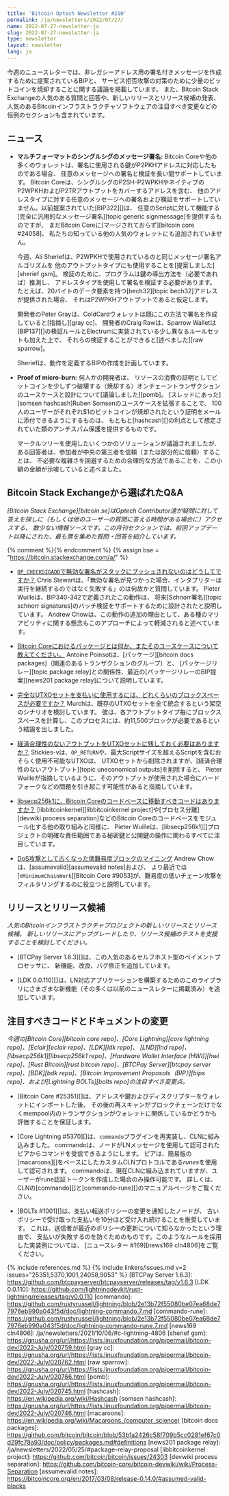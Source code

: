```yaml
---
title: 'Bitcoin Optech Newsletter #210'
permalink: /ja/newsletters/2022/07/27/
name: 2022-07-27-newsletter-ja
slug: 2022-07-27-newsletter-ja
type: newsletter
layout: newsletter
lang: ja
---
```

今週のニュースレターでは、非レガシーアドレス用の署名付きメッセージを作成するために提案されているBIPと、
サービス拒否攻撃の対策のために少量のビットコインを焼却することに関する議論を掲載しています。
また、Bitcoin Stack Exchangeの人気のある質問と回答や、新しいリリースとリリース候補の発表、
人気のあるBitcoinインフラストラクチャソフトウェアの注目すべき変更などの恒例のセクションも含まれています。

## ニュース

- **<!--multiformat-single-sig-message-signing-->マルチフォーマットのシングルシグのメッセージ署名:**
  Bitcoin Coreや他の多くのウォレットは、署名に使用される鍵がP2PKHアドレスに対応したものである場合、
  任意のメッセージへの署名と検証を長い間サポートしています。
  Bitcoin Coreは、シングルシグのP2SH-P2WPKHやネイティブのP2WPKHおよびP2TRアウトプットをカバーするアドレスを含む、
  他のアドレスタイプに対する任意のメッセージへの署名および検証をサポートしていません。以前提案されていた[BIP322][]は、
  任意のScriptに対して機能する[完全に汎用的なメッセージ署名][topic generic signmessage]を提供するものですが、
  まだBitcoin Coreに[マージされておらず][bitcoin core #24058]、
  私たちの知っている他の人気のウォレットにも追加されていません。

  今週、Ali Sheriefは、P2WPKHで使用されているのと同じメッセージ署名アルゴリズムを
  他のアウトプットタイプにも使用することを[提案しました][sherief gsm]。
  検証のために、プログラムは鍵の導出方法を（必要であれば）推測し、
  アドレスタイプを使用して署名を検証する必要があります。
  たとえば、20バイトのデータ要素を持つ[bech32][topic bech32]アドレスが提供された場合、
  それはP2WPKHアウトプットであると仮定します。

  開発者のPeter Grayは、ColdCardウォレットは既にこの方法で署名を作成していると[指摘し][gray cc]、
  開発者のCraig Rawは、Sparrow Walletは[BIP137][]の検証ルールとElectrumに実装されている少し異なるルールセットも加えた上で、
  それらの検証することができると[述べました][raw sparrow]。

  Sheriefは、動作を定義するBIPの作成を計画しています。

- **Proof of micro-burn:** 何人かの開発者は、
  リソースの消費の証明としてビットコインを少しずつ破壊する（焼却する）オンチェーントランザクションのユースケースと設計について[議論しました][pomb]。
  [スレッドにあった][somsen hashcash]Ruben Somsenのユースケースを拡張することで、
  100人のユーザーがそれぞれ$1のビットコインが焼却されたという証明をメールに添付できるようにするものは、
  もともと[hashcash][]の利点として想定されていた類のアンチスパム保護を提供するものです。

  マークルツリーを使用したいくつかのソリューションが議論されましたが、
  ある回答者は、参加者が中央の第三者を信頼（または部分的に信頼）することは、
  不必要な複雑さを回避するための合理的な方法であることを、この小額の金額が示唆していると述べました。

## Bitcoin Stack Exchangeから選ばれたQ&A

*[Bitcoin Stack Exchange][bitcoin.se]はOptech Contributor達が疑問に対して答えを探しに（もしくは他のユーザーの質問に答える時間がある場合に）アクセスする、
数少ない情報ソースです。この月刊セクションでは、前回アップデート以降にされた、最も票を集めた質問・回答を紹介しています。*

{% comment %}<!-- https://bitcoin.stackexchange.com/search?tab=votes&q=created%3a1m..%20is%3aanswer -->{% endcomment %}
{% assign bse = "https://bitcoin.stackexchange.com/a/" %}

- [<!--why-do-invalid-signatures-in-op-checksigadd-not-push-to-the-stack-->`OP_CHECKSIGADD`で無効な署名がスタックにプッシュされないのはどうしてですか？]({{bse}}114446)
  Chris Stewartは、「無効な署名が見つかった場合、インタプリターは実行を継続するのではなく失敗する」のは何故かと質問しています。
  Pieter Wuilleは、BIP340-342で定義されたこの動作は、
  将来[Schnorr署名][topic schnorr signatures]のバッチ検証をサポートするために設計されたと説明しています。
  Andrew Chowは、この動作の追加の理由として、ある種のマリアビリティに関する懸念もこのアプローチによって軽減されると述べています。

- [<!--what-are-packages-in-bitcoin-core-and-what-is-their-use-case-->Bitcoin Coreにおけるパッケージとは何か、またそのユースケースについて教えてください。]({{bse}}114305)
  Antoine Poinsotは、[パッケージ][bitcoin docs packages]（関連のあるトランザクションのグループ）と、
  [パッケージリレー][topic package relay]との関係性、最近の[パッケージリレーのBIP提案][news201 package relay]について説明しています。

- [<!--how-much-blockspace-would-it-take-to-spend-the-complete-utxo-set-->完全なUTXOセットを支払いに使用するには、どれくらいのブロックスペースが必要ですか？]({{bse}}114043)
  Murchは、既存のUTXOセットを全て統合するという架空のシナリオを検討しています。
  彼は、各アウトプットタイプ毎にブロックススペースを計算し、このプロセスには、約11,500ブロックが必要であるという結論を出しました。

- [<!--does-an-uneconomical-output-need-to-be-kept-in-the-utxo-set-->経済合理性のないアウトプットをUTXOセットに残しておく必要はありますか？]({{bse}}114493)
  Stickies-vは、`OP_RETURN`や、最大Scriptサイズを超えるScriptを含むおそらく使用不可能なUTXOは、
  UTXOセットから削除されますが、[経済合理性のないアウトプット][topic uneconomical outputs]を削除すると、
  Pieter Wuilleが指摘しているように、そのアウトプットが使用された場合にハードフォークなどの問題を引き起こす可能性があると指摘しています。

- [<!--is-there-code-in-libsecp256k1-that-should-be-moved-to-the-bitcoin-core-codebase-->libsecp256k1に、Bitcoin Coreのコードベースに移動すべきコードはありますか？]({{bse}}114467)
  [libbitcoinkernel][libbitcoinkernel project]や[プロセス分離][devwiki process separation]などのBitcoin Coreのコードベースをモジュール化する他の取り組みと同様に、
  Pieter Wuilleは、[libsecp256k1][]プロジェクトの明確な責任範囲である秘密鍵と公開鍵の操作に関わるすべてに注目しています。

- [<!--mining-stale-low-difficulty-blocks-as-a-dos-attack-->DoS攻撃として古くなった低難易度ブロックのマイニング]({{bse}}114241)
  Andrew Chowは、[assumevalid][assumevalid notes]および、
  より最近では[`nMinimumChainWork`][Bitcoin Core #9053]が、難易度の低いチェーン攻撃をフィルタリングするのに役立つと説明しています。

## リリースとリリース候補

*人気のBitcoinインフラストラクチャプロジェクトの新しいリリースとリリース候補。
新しいリリースにアップグレードしたり、リリース候補のテストを支援することを検討してください。*

- [BTCPay Server 1.6.3][]は、この人気のあるセルフホスト型のペイメントプロセッサに、
  新機能、改良、バグ修正を追加しています。

- [LDK 0.0.110][]は、LN対応アプリケーションを構築するためのこのライブラリにさまざまな新機能（その多くは以前のニュースレターに掲載済み）を追加しています。

## 注目すべきコードとドキュメントの変更

*今週の[Bitcoin Core][bitcoin core repo]、[Core
Lightning][core lightning repo]、[Eclair][eclair repo]、[LDK][ldk repo]、
[LND][lnd repo]、[libsecp256k1][libsecp256k1 repo]、[Hardware Wallet
Interface (HWI)][hwi repo]、[Rust Bitcoin][rust bitcoin repo]、[BTCPay
Server][btcpay server repo]、[BDK][bdk repo]、[Bitcoin Improvement
Proposals（BIP）][bips repo]、および[Lightning BOLTs][bolts repo]の注目すべき変更点。*

- [Bitcoin Core #25351][]は、アドレスや鍵およびディスクリプターをウォレットにインポートした後、
  その後の再スキャンがブロックチェーンだけでなくmempool内のトランザクションがウォレットに関係しているかどうかも評価することを保証します。

- [Core Lightning #5370][]は、`commando`プラグインを再実装し、CLNに組み込みました。
  commandoは、ノードがLNメッセージを使用して認可されたピアからコマンドを受信できるようにします。
  ピアは、簡易版の[macaroons][]をベースにしたカスタムCLNプロトコルである*runes*を使用して認可されます。
  commandoは、現在CLNに組み込まれていますが、ユーザーがrune認証トークンを作成した場合のみ操作可能です。
  詳しくは、CLNの[commando][]と[commando-rune][]のマニュアルページをご覧ください。

- [BOLTs #1001][]は、支払い転送ポリシーの変更を通知したノードが、
  古いポリシーで受け取った支払いを10分ほど受け入れ続けることを推奨しています。
  これは、送信者が最近のポリシーの更新について知らなかったという理由で、
  支払いが失敗するのを防ぐためのものです。このようなルールを採用した実装例については、
  [ニュースレター #169][news169 cln4806]をご覧ください。

{% include references.md %}
{% include linkers/issues.md v=2 issues="25351,5370,1001,24058,9053" %}
[BTCPay Server 1.6.3]: https://github.com/btcpayserver/btcpayserver/releases/tag/v1.6.3
[LDK 0.0.110]: https://github.com/lightningdevkit/rust-lightning/releases/tag/v0.0.110
[commando]: https://github.com/rustyrussell/lightning/blob/2e13b72f55080be07ea68de77976eb990a043f5d/doc/lightning-commando.7.md
[commando-rune]: https://github.com/rustyrussell/lightning/blob/2e13b72f55080be07ea68de77976eb990a043f5d/doc/lightning-commando-rune.7.md
[news169 cln4806]: /ja/newsletters/2021/10/06/#c-lightning-4806
[sherief gsm]: https://gnusha.org/url/https://lists.linuxfoundation.org/pipermail/bitcoin-dev/2022-July/020759.html
[gray cc]: https://gnusha.org/url/https://lists.linuxfoundation.org/pipermail/bitcoin-dev/2022-July/020762.html
[raw sparrow]: https://gnusha.org/url/https://lists.linuxfoundation.org/pipermail/bitcoin-dev/2022-July/020766.html
[pomb]: https://gnusha.org/url/https://lists.linuxfoundation.org/pipermail/bitcoin-dev/2022-July/020745.html
[hashcash]: https://en.wikipedia.org/wiki/Hashcash
[somsen hashcash]: https://gnusha.org/url/https://lists.linuxfoundation.org/pipermail/bitcoin-dev/2022-July/020746.html
[macaroons]: https://en.wikipedia.org/wiki/Macaroons_(computer_science)
[bitcoin docs packages]: https://github.com/bitcoin/bitcoin/blob/53b1a2426c58f709b5cc0281ef67c0d29fc78a93/doc/policy/packages.md#definitions
[news201 package relay]: /ja/newsletters/2022/05/25/#package-relay-proposal
[libbitcoinkernel project]: https://github.com/bitcoin/bitcoin/issues/24303
[devwiki process separation]: https://github.com/bitcoin-core/bitcoin-devwiki/wiki/Process-Separation
[assumevalid notes]: https://bitcoincore.org/en/2017/03/08/release-0.14.0/#assumed-valid-blocks
